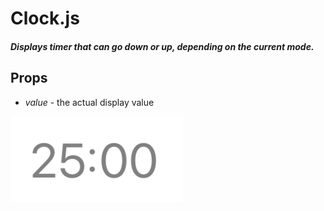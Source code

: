 # Clock.js
##### Displays timer that can go down or up, depending on the current mode.

## Props
- *value* - the actual display value

![Clock.js](./Clock.png)
